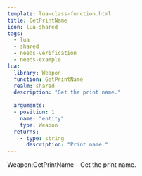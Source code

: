 ```yaml
---
template: lua-class-function.html
title: GetPrintName
icon: lua-shared
tags:
  - lua
  - shared
  - needs-verification
  - needs-example
lua:
  library: Weapon
  function: GetPrintName
  realm: shared
  description: "Get the print name."
  
  arguments:
  - position: 1
    name: "entity"
    type: Weapon
  returns:
    - type: string
      description: "Print name."
---
```


<div class="lua__search__keywords">
Weapon:GetPrintName &#x2013; Get the print name.
</div>
